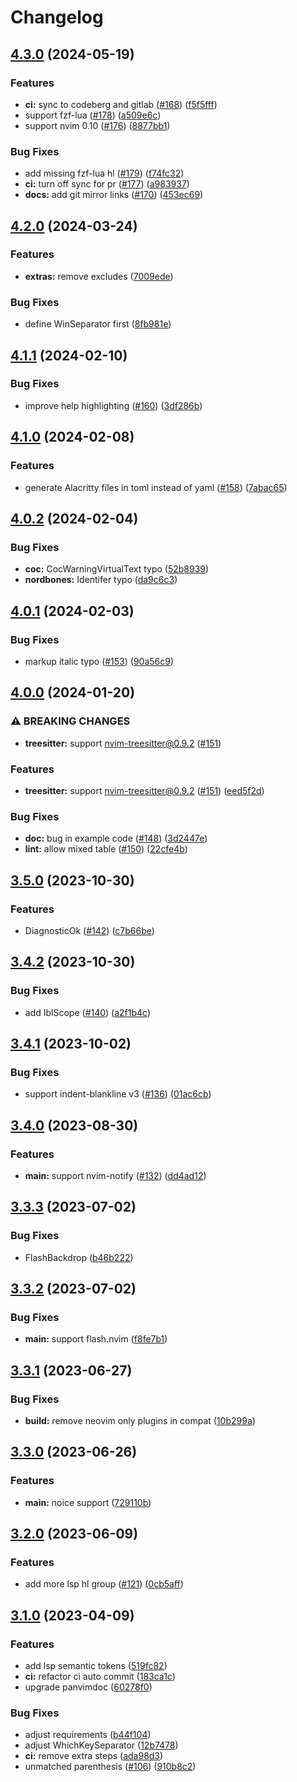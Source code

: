 # Changelog

## [4.3.0](https://github.com/mcchrish/zenbones.nvim/compare/v4.2.0...v4.3.0) (2024-05-19)


### Features

* **ci:** sync to codeberg and gitlab ([#168](https://github.com/mcchrish/zenbones.nvim/issues/168)) ([f5f5fff](https://github.com/mcchrish/zenbones.nvim/commit/f5f5fff4e9ebb68c956a4557790a8941fbcf9c1d))
* support fzf-lua ([#178](https://github.com/mcchrish/zenbones.nvim/issues/178)) ([a509e6c](https://github.com/mcchrish/zenbones.nvim/commit/a509e6c590a07a195cc1cb77a0afe82217a2705d))
* support nvim 0.10 ([#176](https://github.com/mcchrish/zenbones.nvim/issues/176)) ([8877bb1](https://github.com/mcchrish/zenbones.nvim/commit/8877bb1dfc50467888ebe16aaf424e36492807c9))


### Bug Fixes

* add missing fzf-lua hl ([#179](https://github.com/mcchrish/zenbones.nvim/issues/179)) ([f74fc32](https://github.com/mcchrish/zenbones.nvim/commit/f74fc327273d627ef305f85faf72c3fd9c049c3f))
* **ci:** turn off sync for pr ([#177](https://github.com/mcchrish/zenbones.nvim/issues/177)) ([a983937](https://github.com/mcchrish/zenbones.nvim/commit/a9839370202c62527f37f695e18df5a0576bf08e))
* **docs:** add git mirror links ([#170](https://github.com/mcchrish/zenbones.nvim/issues/170)) ([453ec69](https://github.com/mcchrish/zenbones.nvim/commit/453ec69d82d644ee6998a3464da49d0261df9f80))

## [4.2.0](https://github.com/mcchrish/zenbones.nvim/compare/v4.1.1...v4.2.0) (2024-03-24)


### Features

* **extras:** remove excludes ([7009ede](https://github.com/mcchrish/zenbones.nvim/commit/7009ede80daaabeaa5dbd3c9567252c7a243c221))


### Bug Fixes

* define WinSeparator first ([8fb981e](https://github.com/mcchrish/zenbones.nvim/commit/8fb981e8fea1eab821df988728e10d341dd07b8f))

## [4.1.1](https://github.com/mcchrish/zenbones.nvim/compare/v4.1.0...v4.1.1) (2024-02-10)


### Bug Fixes

* improve help highlighting ([#160](https://github.com/mcchrish/zenbones.nvim/issues/160)) ([3df286b](https://github.com/mcchrish/zenbones.nvim/commit/3df286bc8439ad7b4a6d6ec2f3944b0e30763191))

## [4.1.0](https://github.com/mcchrish/zenbones.nvim/compare/v4.0.2...v4.1.0) (2024-02-08)


### Features

* generate Alacritty files in toml instead of yaml ([#158](https://github.com/mcchrish/zenbones.nvim/issues/158)) ([7abac65](https://github.com/mcchrish/zenbones.nvim/commit/7abac65da3a19767314e6bc42e98631a45f178a4))

## [4.0.2](https://github.com/mcchrish/zenbones.nvim/compare/v4.0.1...v4.0.2) (2024-02-04)


### Bug Fixes

* **coc:** CocWarningVirtualText typo ([52b8939](https://github.com/mcchrish/zenbones.nvim/commit/52b893945e1a83bc8c2068e7968a5c648a587bfc))
* **nordbones:** Identifer typo ([da9c6c3](https://github.com/mcchrish/zenbones.nvim/commit/da9c6c3404479926b799753ff693e002385067c1))

## [4.0.1](https://github.com/mcchrish/zenbones.nvim/compare/v4.0.0...v4.0.1) (2024-02-03)


### Bug Fixes

* markup italic typo ([#153](https://github.com/mcchrish/zenbones.nvim/issues/153)) ([90a56c9](https://github.com/mcchrish/zenbones.nvim/commit/90a56c97459c8511003778a25633f121bf3fc976))

## [4.0.0](https://github.com/mcchrish/zenbones.nvim/compare/v3.5.0...v4.0.0) (2024-01-20)


### ⚠ BREAKING CHANGES

* **treesitter:** support nvim-treesitter@0.9.2 ([#151](https://github.com/mcchrish/zenbones.nvim/issues/151))

### Features

* **treesitter:** support nvim-treesitter@0.9.2 ([#151](https://github.com/mcchrish/zenbones.nvim/issues/151)) ([eed5f2d](https://github.com/mcchrish/zenbones.nvim/commit/eed5f2d3e3912994d8c16d4d56f73ca8d7b7f6d9))


### Bug Fixes

* **doc:** bug in example code ([#148](https://github.com/mcchrish/zenbones.nvim/issues/148)) ([3d2447e](https://github.com/mcchrish/zenbones.nvim/commit/3d2447e48a12a6af130669ad03f12441921a8b5e))
* **lint:** allow mixed table ([#150](https://github.com/mcchrish/zenbones.nvim/issues/150)) ([22cfe4b](https://github.com/mcchrish/zenbones.nvim/commit/22cfe4b28e8bb5173624f69ac6bb2803d8653a12))

## [3.5.0](https://github.com/mcchrish/zenbones.nvim/compare/v3.4.2...v3.5.0) (2023-10-30)


### Features

* DiagnosticOk ([#142](https://github.com/mcchrish/zenbones.nvim/issues/142)) ([c7b66be](https://github.com/mcchrish/zenbones.nvim/commit/c7b66be373d7576ad02b5ee9c847971421c6781c))

## [3.4.2](https://github.com/mcchrish/zenbones.nvim/compare/v3.4.1...v3.4.2) (2023-10-30)


### Bug Fixes

* add IblScope ([#140](https://github.com/mcchrish/zenbones.nvim/issues/140)) ([a2f1b4c](https://github.com/mcchrish/zenbones.nvim/commit/a2f1b4c6a28c2b4a4bc3bb1b0121c505b4974ee9))

## [3.4.1](https://github.com/mcchrish/zenbones.nvim/compare/v3.4.0...v3.4.1) (2023-10-02)


### Bug Fixes

* support indent-blankline v3 ([#136](https://github.com/mcchrish/zenbones.nvim/issues/136)) ([01ac6cb](https://github.com/mcchrish/zenbones.nvim/commit/01ac6cbb1af9f5f49465e7478d5ab7fa1900abd2))

## [3.4.0](https://github.com/mcchrish/zenbones.nvim/compare/v3.3.3...v3.4.0) (2023-08-30)


### Features

* **main:** support nvim-notify ([#132](https://github.com/mcchrish/zenbones.nvim/issues/132)) ([dd4ad12](https://github.com/mcchrish/zenbones.nvim/commit/dd4ad1273defc46695ea3997f030661e4a893eb1))

## [3.3.3](https://github.com/mcchrish/zenbones.nvim/compare/v3.3.2...v3.3.3) (2023-07-02)


### Bug Fixes

* FlashBackdrop ([b46b222](https://github.com/mcchrish/zenbones.nvim/commit/b46b2227c41ae0d4da594ac5f52dbff63f140beb))

## [3.3.2](https://github.com/mcchrish/zenbones.nvim/compare/v3.3.1...v3.3.2) (2023-07-02)


### Bug Fixes

* **main:** support flash.nvim ([f8fe7b1](https://github.com/mcchrish/zenbones.nvim/commit/f8fe7b163c3c898a1de465112b3965dca7689000))

## [3.3.1](https://github.com/mcchrish/zenbones.nvim/compare/v3.3.0...v3.3.1) (2023-06-27)


### Bug Fixes

* **build:** remove neovim only plugins in compat ([10b299a](https://github.com/mcchrish/zenbones.nvim/commit/10b299a7bd5d8dc9ff28561fa8d8a69277d35721))

## [3.3.0](https://github.com/mcchrish/zenbones.nvim/compare/v3.2.0...v3.3.0) (2023-06-26)


### Features

* **main:** noice support ([729110b](https://github.com/mcchrish/zenbones.nvim/commit/729110be6e0b6f74d1c9a4d14322f3a79206e397))

## [3.2.0](https://github.com/mcchrish/zenbones.nvim/compare/v3.1.0...v3.2.0) (2023-06-09)


### Features

* add more lsp hl group ([#121](https://github.com/mcchrish/zenbones.nvim/issues/121)) ([0cb5aff](https://github.com/mcchrish/zenbones.nvim/commit/0cb5aff21dac1cbd96bcfc476dd9da8dc3895d31))

## [3.1.0](https://github.com/mcchrish/zenbones.nvim/compare/v3.0.0...v3.1.0) (2023-04-09)


### Features

* add lsp semantic tokens ([519fc82](https://github.com/mcchrish/zenbones.nvim/commit/519fc821565553480eb8fc49369227d21b2abea2))
* **ci:** refactor ci auto commit ([183ca1c](https://github.com/mcchrish/zenbones.nvim/commit/183ca1ce95d0accea0bd993a8cc0151b33e5bae1))
* upgrade panvimdoc ([60278f0](https://github.com/mcchrish/zenbones.nvim/commit/60278f060cd0163d5b9152ed54c3895cef4054f7))


### Bug Fixes

* adjust requirements ([b44f104](https://github.com/mcchrish/zenbones.nvim/commit/b44f1043bfa59a31e9cc5a76bd6f8d92384da2f7))
* adjust WhichKeySeparator ([12b7478](https://github.com/mcchrish/zenbones.nvim/commit/12b7478c8fe25487d14949e2723f586469bf99a9))
* **ci:** remove extra steps ([ada98d3](https://github.com/mcchrish/zenbones.nvim/commit/ada98d316d384357c006e8b8014400ad04d93e40))
* unmatched parenthesis ([#106](https://github.com/mcchrish/zenbones.nvim/issues/106)) ([910b8c2](https://github.com/mcchrish/zenbones.nvim/commit/910b8c240c6aaf5263db038db81c538602c766c3))
